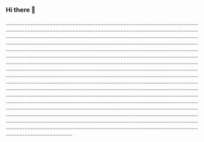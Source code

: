 ### Hi there 👋

.......................................................................................................................................................................................................................................................................................................................................................................................................................................................................................................................................................................................................................................................................................................................................................................................................................................................................................................................................................................................................................................................................................................................................................................................................................................................................................................................................................................................................................................................................................................................................................................................................................................................................................................................................................................................................................................................................................................................................................................................................................................................................................................................................................................................................................................